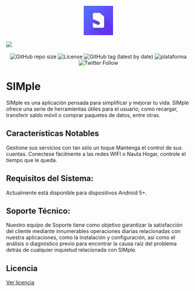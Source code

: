 <p align="center">

  <img src="./template/IMG_20230321_165509_392.jpg" alt="SIMple" width="80" height="80"/>

<!---VIEWS-->

![](https://komarev.com/ghpvc/?username=simple-cuba&color=blueviolet)


</p>
<!--SHIELDS-->

<p align="center">

<!-- Size -->

<img alt="GitHub repo size" src="https://img.shields.io/github/repo-size/esalessandrxx/simple-cuba">

<!-- License -->

<img src="https://img.shields.io/badge/License-GPLv3-blue.svg" alt="License">

<!-- Version -->

<img alt="GitHub tag (latest by date)" src="https://img.shields.io/github/v/tag/esalessandrxx/simple-cuba?color=green&label=release">

<!-- Plataforma -->

<img alt="plataforma" src="https://img.shields.io/badge/OS-Android-brightgreen">

<!-- Social -->

<img alt="Twitter Follow" src="https://img.shields.io/twitter/follow/simplecu?logoColor=black">

</p>

<!--Description-->
# SIMple
SIMple es una aplicación pensada para simplificar y mejorar 
tu vida. 
SIMple ofrece una serie de herramientas útiles para el usuario; 
como recargar, transferir saldo móvil o comprar 
paquetes de datos, entre otras.

## Características Notables 
 Gestione sus servicios con tan sólo un toque
 Mantenga el control de sus cuentas.
 Conectese fácilmente a las redes WIFI o Nauta Hogar, controle el tiempo que le queda.
 
 ## Requisitos del Sistema:  
Actualmente está disponible para dispositivos Android 5+.  

 ## Soporte Técnico:  
Nuestro equipo de Soporte tiene como objetivo garantizar la 
satisfacción del cliente mediante innumerables operaciones 
diarias relacionadas con nuestra aplicaciones, como la instalación 
y configuración, así como el análisis o diagnóstico previo para 
encontrar la causa raíz del problema detrás de cualquier 
inquietud relacionada con SIMple.

## Licencia
[Ver licencia](https://github.com/esalessandrxx/simple-cuba/blob/master/LICENSE.md)
